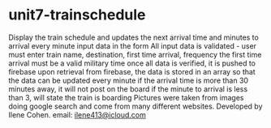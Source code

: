 # unit7-trainschedule
Display the train schedule and updates the next arrival time and minutes to arrival every minute
input data in the form
All input data is validated - user must enter train name, destination, first time arrival, frequency
the first time arrival must be a valid military time
once all data is verified, it is pushed to firebase
upon retrieval from firebase, the data is stored in an array so that the data can be updated every minute
if the arrival time is more than 30 minutes away, it will not post on the board
if the minute to arrival is less than 3, will state the train is boarding
Pictures were taken from images doing google search and come from many different websites.
Developed by Ilene Cohen.
email: ilene413@icloud.com